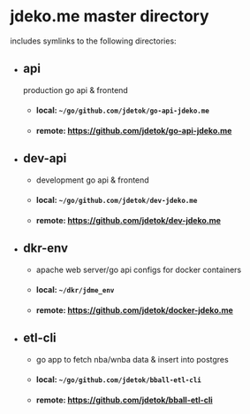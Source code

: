 # jdeko.me master directory
includes symlinks to the following directories:
- ## api
	production go api & frontend
	- #### local: `~/go/github.com/jdetok/go-api-jdeko.me`
	- #### remote: https://github.com/jdetok/go-api-jdeko.me
- ## dev-api
	- development go api & frontend
	- #### local: `~/go/github.com/jdetok/dev-jdeko.me`
	- #### remote: https://github.com/jdetok/dev-jdeko.me
- ## dkr-env
	- apache web server/go api configs for docker containers
	- #### local: `~/dkr/jdme_env`
	- #### remote: https://github.com/jdetok/docker-jdeko.me
- ## etl-cli
	- go app to fetch nba/wnba data & insert into postgres
	- #### local: `~/go/github.com/jdetok/bball-etl-cli`
	- #### remote: https://github.com/jdetok/bball-etl-cli
